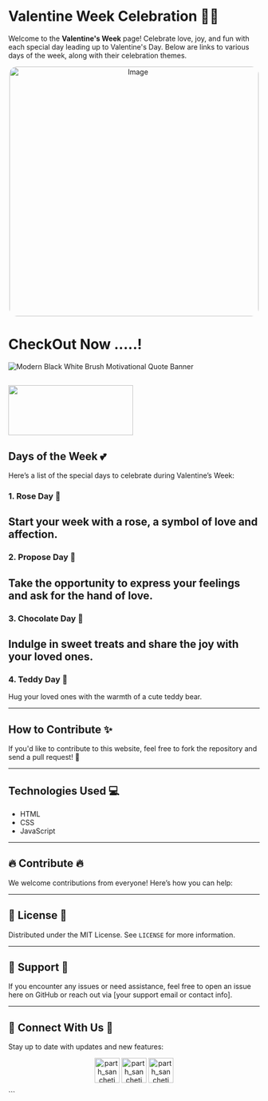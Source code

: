 # Valentine Week Celebration 💖🌹

Welcome to the **Valentine's Week** page! Celebrate love, joy, and fun with each special day leading up to Valentine's Day. Below are links to various days of the week, along with their celebration themes.
<p align="center">
  <img src="https://github.com/user-attachments/assets/c81c7158-7211-455b-86e8-c6ffc1d70f09" alt="Image" width="500" style="border-radius: 15px;">
</p>

# CheckOut Now .....!
![Modern Black White Brush Motivational Quote Banner]()

<a href="https://parth-sancheti-5.github.io/Valentine-Week/"><image src="https://github.com/user-attachments/assets/d9c01a74-9e24-48c8-8946-7bd74d19975d" height="100" width="250" ></a>
---

## Days of the Week 💕
Here’s a list of the special days to celebrate during Valentine’s Week:

### 1. **Rose Day 🌹**
Start your week with a rose, a symbol of love and affection.
---

### 2. **Propose Day 💍**
Take the opportunity to express your feelings and ask for the hand of love.
---

### 3. **Chocolate Day 🍫**
Indulge in sweet treats and share the joy with your loved ones.
---

### 4. **Teddy Day 🧸**
Hug your loved ones with the warmth of a cute teddy bear.

---

## How to Contribute ✨
If you'd like to contribute to this website, feel free to fork the repository and send a pull request! 💪

---

## Technologies Used 💻
- HTML
- CSS
- JavaScript

---

## 🔥 Contribute 🔥
We welcome contributions from everyone! Here’s how you can help:

---

## 📝 License 📝
Distributed under the MIT License. See `LICENSE` for more information.

---

## 🤝 Support 🤝
If you encounter any issues or need assistance, feel free to open an issue here on GitHub or reach out via [your support email or contact info].

---

## 🔗 Connect With Us 🔗
Stay up to date with updates and new features:
<p align="Center">
<a href="https://instagram.com/parth_sancheti" target="blank"><img align="center" src="https://user-images.githubusercontent.com/74038190/235294013-a33e5c43-a01c-43f6-b44d-a406d8b4ab75.gif" alt="parth_sancheti" height="50" width="50" /></a>
<a href="https://wa.me/+918275994253" target="blank"><img align="center" src="https://user-images.githubusercontent.com/74038190/235294019-40007353-6219-4ec5-b661-b3c35136dd0b.gif" alt="parth_sancheti" height="50" width="50" /></a>
<a href="t.me/parth_sancheti" target="blank"><img align="center" src="https://github.com/user-attachments/assets/0e431c33-dfa6-463a-8b52-7e729de03b12" alt="parth_sancheti" height="50" width="50" /></a>
</p>
```
